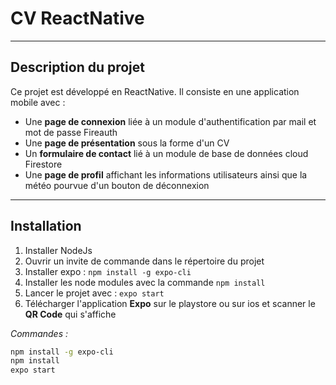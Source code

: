 # CV ReactNative

---
## Description du projet

Ce projet est développé en ReactNative. Il consiste en une application mobile avec :

- Une **page de connexion** liée à un module d'authentification par mail et mot de passe Fireauth
- Une **page de présentation** sous la forme d'un CV
- Un **formulaire de contact** lié à un module de base de données cloud Firestore
- Une **page de profil** affichant les informations utilisateurs ainsi que la météo pourvue d'un bouton de déconnexion

---
## Installation
1. Installer NodeJs
2. Ouvrir un invite de commande dans le répertoire du projet
3. Installer expo : `npm install -g expo-cli`
4. Installer les node modules avec la commande `npm install`
5. Lancer le projet avec : `expo start`
6. Télécharger l'application **Expo** sur le playstore ou sur ios et scanner le **QR Code** qui s'affiche

*Commandes :*
```bash
npm install -g expo-cli
npm install
expo start
```

